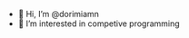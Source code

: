 - 👋 Hi, I’m @dorimiamn
- 👀 I’m interested in competive programming
<!---
- 🌱 I’m currently learning ...
- 💞️ I’m looking to collaborate on ...
- 📫 How to reach me ...
--->
<!---
dorimiamn/dorimiamn is a ✨ special ✨ repository because its `README.md` (this file) appears on your GitHub profile.
You can click the Preview link to take a look at your changes.
--->
